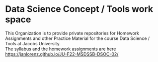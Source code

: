 # Data Science Concept / Tools work space

This Organization is to provide private repositories for Homework Assignments and other Practice Material for the course Data Science / Tools at Jacobs University.   
The syllabus and the homework assignments are here https://janlorenz.github.io/JU-F22-MSDSSB-DSOC-02/
